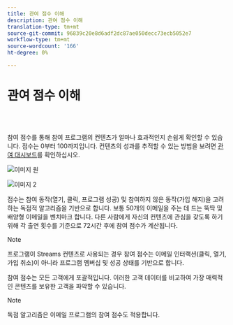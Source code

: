 ```yaml
---
title: 관여 점수 이해
description: 관여 점수 이해
translation-type: tm+mt
source-git-commit: 96839c20e8d6adf2dc87ae050decc73ecb5052e7
workflow-type: tm+mt
source-wordcount: '166'
ht-degree: 0%

---
```



# 관여 점수 이해

<br> 

참여 점수를 통해 참여 프로그램의 컨텐츠가 얼마나 효과적인지 손쉽게 확인할 수 있습니다. 점수는 0부터 100까지입니다. 컨텐츠의 성과를 추적할 수 있는 방법을 보려면 [관여 대시보드](https://docs.marketo.com/display/DOCS/The+Engagement+Dashboard)를 확인하십시오.

![이미지 원](/help/sky/assets/engagement-programs/understanding-the-engagement-score/understanding-the-engagement-score-1.png)

![이미지 2](/help/sky/assets/engagement-programs/understanding-the-engagement-score/understanding-the-engagement-score-2.png)

점수는 참여 동작(열기, 클릭, 프로그램 성공) 및 참여하지 않은 동작(가입 해지)을 고려하는 독점적 알고리즘을 기반으로 합니다. 보통 50개의 이메일을 주는 데 드는 뚝딱 및 배양형 이메일을 벤치마크 합니다. 다른 사람에게 자신의 컨텐츠에 관심을 갖도록 하기 위해 각 출연 횟수를 기준으로 72시간 후에 참여 점수가 계산됩니다.

>[!NOTE]
>
>프로그램이 Streams 컨텐츠로 사용되는 경우 참여 점수는 이메일 인터랙션(클릭, 열기, 가입 취소)이 아니라 프로그램 멤버십 및 성공 상태를 기반으로 합니다.
>
>참여 점수는 모든 고객에게 포괄적입니다. 이러한 고객 데이터를 비교하여 가장 매력적인 콘텐츠를 보유한 고객을 파악할 수 있습니다.

>[!NOTE]
>
>독점 알고리즘은 이메일 프로그램의 참여 점수도 적용합니다.
